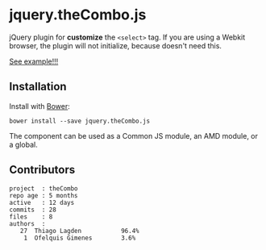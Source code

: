 # jquery.theCombo.js

jQuery plugin for **customize** the `<select>` tag.
If you are using a Webkit browser, the plugin will not initialize, because doesn't need this.

[See example!!!](https://lagden.github.io/theCombo)

## Installation

Install with [Bower](http://bower.io):

```
bower install --save jquery.theCombo.js
```

The component can be used as a Common JS module, an AMD module, or a global.

## Contributors

    project  : theCombo
    repo age : 5 months
    active   : 12 days
    commits  : 28
    files    : 8
    authors  :
       27  Thiago Lagden           96.4%
        1  Ofelquis Gimenes        3.6%

